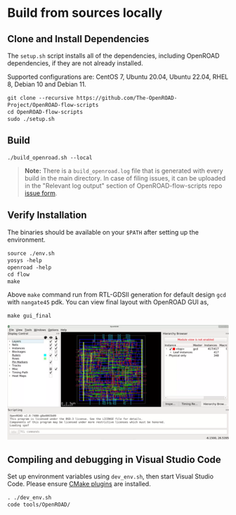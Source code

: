 # Build from sources locally

## Clone and Install Dependencies

The `setup.sh` script installs all of the dependencies, including OpenROAD dependencies, if they are not already installed.

Supported configurations are: CentOS 7, Ubuntu 20.04, Ubuntu 22.04, RHEL 8,
Debian 10 and Debian 11.

``` shell
git clone --recursive https://github.com/The-OpenROAD-Project/OpenROAD-flow-scripts
cd OpenROAD-flow-scripts
sudo ./setup.sh
```

## Build

``` shell
./build_openroad.sh --local
```
> **Note:** There is a `build_openroad.log` file that is generated with every
> build in the main directory. In case of filing issues, it can be uploaded
> in the "Relevant log output" section of OpenROAD-flow-scripts repo
> [issue form](https://github.com/The-OpenROAD-Project/OpenROAD-flow-scripts/issues/new?assignees=&labels=&template=bug_report_with_orfs.yml).

## Verify Installation

The binaries should be available on your `$PATH` after setting
up the environment.

``` shell
source ./env.sh
yosys -help
openroad -help
cd flow
make
```

Above `make` command run from RTL-GDSII generation for default
design `gcd` with `nangate45` pdk. You can view final layout with
OpenROAD GUI as,

```
make gui_final
```

![gcd_final.webp](../images/gcd_final.webp)

## Compiling and debugging in Visual Studio Code

Set up environment variables using `dev_env.sh`, then start Visual Studio Code. Please ensure [CMake plugins](https://code.visualstudio.com/docs/cpp/cmake-linux) are installed.

``` shell
. ./dev_env.sh
code tools/OpenROAD/
```
